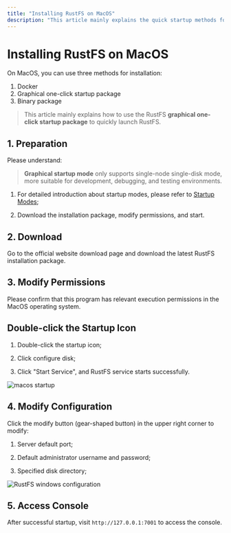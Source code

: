 ```yaml
---
title: "Installing RustFS on MacOS"
description: "This article mainly explains the quick startup methods for RustFS on MacOS"
---
```


# Installing RustFS on MacOS

On MacOS, you can use three methods for installation:
1. Docker
2. Graphical one-click startup package
3. Binary package

> This article mainly explains how to use the RustFS **graphical one-click startup package** to quickly launch RustFS.

## 1. Preparation

Please understand:

> **Graphical startup mode** only supports single-node single-disk mode, more suitable for development, debugging, and testing environments.

1. For detailed introduction about startup modes, please refer to [Startup Modes](../linux/index.md#mode);

2. Download the installation package, modify permissions, and start.

## 2. Download

Go to the official website download page and download the latest RustFS installation package.

## 3. Modify Permissions

Please confirm that this program has relevant execution permissions in the MacOS operating system.

## Double-click the Startup Icon

1. Double-click the startup icon;

2. Click configure disk;

3. Click "Start Service", and RustFS service starts successfully.

<img src="./images/macos-setup.jpg" alt="macos startup" />

## 4. Modify Configuration

Click the modify button (gear-shaped button) in the upper right corner to modify:

1. Server default port;

2. Default administrator username and password;

3. Specified disk directory;

<img src="./images/setting.jpg" alt="RustFS windows configuration" />

## 5. Access Console

After successful startup, visit `http://127.0.0.1:7001` to access the console.
